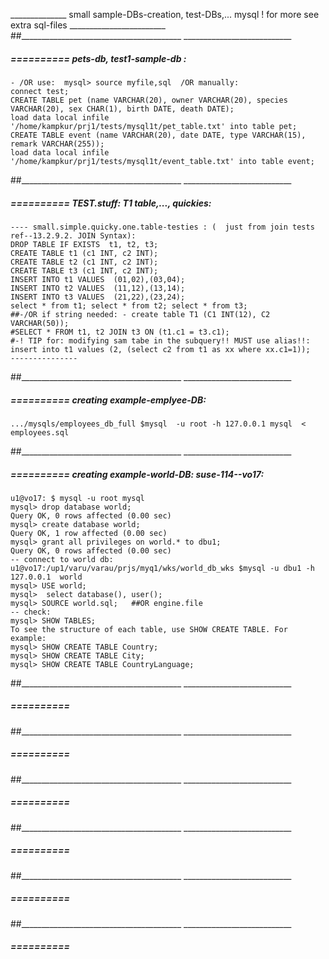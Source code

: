 ______________ small sample-DBs-creation, test-DBs,... mysql ! for more see extra sql-files ________________________
##________________________________________  ___________________________


#####  ==========  pets-db, test1-sample-db :
	- /OR use:  mysql> source myfile,sql  /OR manually:
	connect test;
	CREATE TABLE pet (name VARCHAR(20), owner VARCHAR(20), species VARCHAR(20), sex CHAR(1), birth DATE, death DATE);
	load data local infile '/home/kampkur/prj1/tests/mysql1t/pet_table.txt' into table pet;
	CREATE TABLE event (name VARCHAR(20), date DATE, type VARCHAR(15), remark VARCHAR(255));
	load data local infile '/home/kampkur/prj1/tests/mysql1t/event_table.txt' into table event;
##________________________________________  ___________________________


#####  ==========  TEST.stuff: T1 table,..., quickies:
	---- small.simple.quicky.one.table-testies : (  just from join tests ref--13.2.9.2. JOIN Syntax):
	DROP TABLE IF EXISTS  t1, t2, t3;
	CREATE TABLE t1 (c1 INT, c2 INT); 
	CREATE TABLE t2 (c1 INT, c2 INT);
	CREATE TABLE t3 (c1 INT, c2 INT);
	INSERT INTO t1 VALUES  (01,02),(03,04);
	INSERT INTO t2 VALUES  (11,12),(13,14);
	INSERT INTO t3 VALUES  (21,22),(23,24);
	select * from t1; select * from t2; select * from t3;
	##-/OR if string needed: - create table T1 (C1 INT(12), C2 VARCHAR(50));
	#SELECT * FROM t1, t2 JOIN t3 ON (t1.c1 = t3.c1);
	#-! TIP for: modifying sam tabe in the subquery!! MUST use alias!!: insert into t1 values (2, (select c2 from t1 as xx where xx.c1=1));
	---------------
##________________________________________  ___________________________


#####  ==========  creating example-emplyee-DB:
	.../mysqls/employees_db_full $mysql  -u root -h 127.0.0.1 mysql  < employees.sql
##________________________________________  ___________________________


#####  ==========  creating example-world-DB: suse-114--vo17:
	u1@vo17: $ mysql -u root mysql
	mysql> drop database world;
	Query OK, 0 rows affected (0.00 sec)
	mysql> create database world;
	Query OK, 1 row affected (0.00 sec)
	mysql> grant all privileges on world.* to dbu1;
	Query OK, 0 rows affected (0.00 sec)
	-- connect to world db:
	u1@vo17:/up1/varu/varau/prjs/myq1/wks/world_db_wks $mysql -u dbu1 -h 127.0.0.1  world
	mysql> USE world;
	mysql>  select database(), user();
	mysql> SOURCE world.sql;   ##OR engine.file
	-- check:
	mysql> SHOW TABLES;
	To see the structure of each table, use SHOW CREATE TABLE. For example: 
	mysql> SHOW CREATE TABLE Country;
	mysql> SHOW CREATE TABLE City;
	mysql> SHOW CREATE TABLE CountryLanguage;
##________________________________________  ___________________________


#####  ==========  
##________________________________________  ___________________________


#####  ==========  
##________________________________________  ___________________________


#####  ==========  
##________________________________________  ___________________________


#####  ==========  
##________________________________________  ___________________________


#####  ==========  
##________________________________________  ___________________________


#####  ==========  
